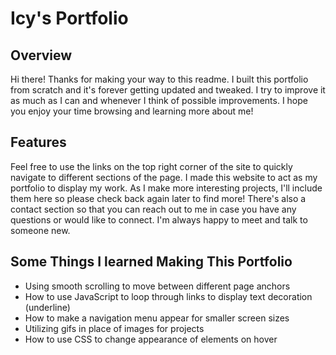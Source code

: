   <h1>Icy's Portfolio</h1>
  
  <h2>Overview</h2>
  <p>
  Hi there! Thanks for making your way to this readme. I built this portfolio from scratch and it's forever getting updated and tweaked. I try to improve it as much as I can and whenever I think of possible improvements. I hope you enjoy your time browsing and learning more about me!
  </p>
  
  <h2>Features</h2>
  <p>
  Feel free to use the links on the top right corner of the site to quickly navigate to different sections of the page. I made this website to act as my portfolio to display my work. As I make more interesting projects, I'll include them here so please check back again later to find more! There's also a contact section so that you can reach out to me in case you have any questions or would like to connect. I'm always happy to meet and talk to someone new. 
  </p>
  
  <h2>Some Things I learned Making This Portfolio</h2>
  <p>
  <ul>
    <li>Using smooth scrolling to move between different page anchors</li>
    <li>How to use JavaScript to loop through links to display text decoration (underline)</li>
    <li>How to make a navigation menu appear for smaller screen sizes</li>
    <li>Utilizing gifs in place of images for projects</li>
    <li>How to use CSS to change appearance of elements on hover</li>

